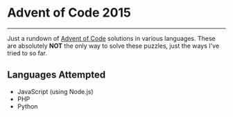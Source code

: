 # Advent of Code 2015
---

Just a rundown of [Advent of Code](http://www.adventofcode.com) solutions in various languages. These are absolutely **NOT** the only way to solve these puzzles, just the ways I've tried to so far.

## Languages Attempted
 * JavaScript (using Node.js)
 * PHP
 * Python